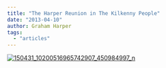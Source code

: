 ```yaml
---
title: "The Harper Reunion in The Kilkenny People"
date: "2013-04-10"
author: Graham Harper
tags:
  - "articles"
---
```


[![150431_10200516965742907_450984997_n](images/150431_10200516965742907_450984997_n.jpg)](http://harperfamily.ie/wp-content/uploads/2013/04/150431_10200516965742907_450984997_n.jpg)
